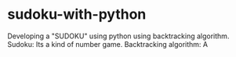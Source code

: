 # sudoku-with-python
Developing a "SUDOKU" using python using backtracking algorithm.
Sudoku: Its a kind of number game.
Backtracking algorithm: A 